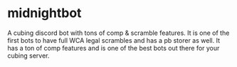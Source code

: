# midnightbot
A cubing discord bot with tons of comp &amp; scramble features. It is one of the first bots to have full WCA legal scrambles and has a pb storer as well. It has a ton of comp features and is one of the best bots out there for your cubing server.

